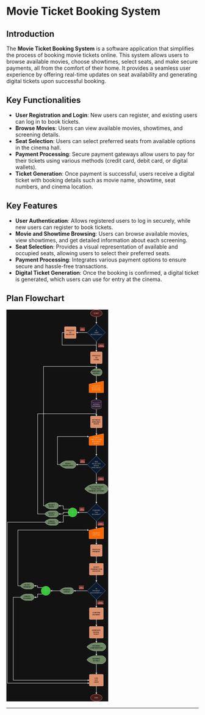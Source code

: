 # Movie Ticket Booking System  
## Introduction  
The **Movie Ticket Booking System** is a software application that simplifies the process of booking movie tickets online. This system allows users to browse available movies, choose showtimes, select seats, and make secure payments, all from the comfort of their home. It provides a seamless user experience by offering real-time updates on seat availability and generating digital tickets upon successful booking.  

## Key Functionalities  
- **User Registration and Login**: New users can register, and existing users can log in to book tickets.  
- **Browse Movies**: Users can view available movies, showtimes, and screening details.  
- **Seat Selection**: Users can select preferred seats from available options in the cinema hall.  
- **Payment Processing**: Secure payment gateways allow users to pay for their tickets using various methods (credit card, debit card, or digital wallets).  
- **Ticket Generation**: Once payment is successful, users receive a digital ticket with booking details such as movie name, showtime, seat numbers, and cinema location.  

## Key Features  
- **User Authentication**: Allows registered users to log in securely, while new users can register to book tickets.  
- **Movie and Showtime Browsing**: Users can browse available movies, view showtimes, and get detailed information about each screening.  
- **Seat Selection**: Provides a visual representation of available and occupied seats, allowing users to select their preferred seats.  
- **Payment Processing**: Integrates various payment options to ensure secure and hassle-free transactions.  
- **Digital Ticket Generation**: Once the booking is confirmed, a digital ticket is generated, which users can use for entry at the cinema.  

## Plan Flowchart  

![alt text](<Movie Ticket Booking System.jpg>)  

---
